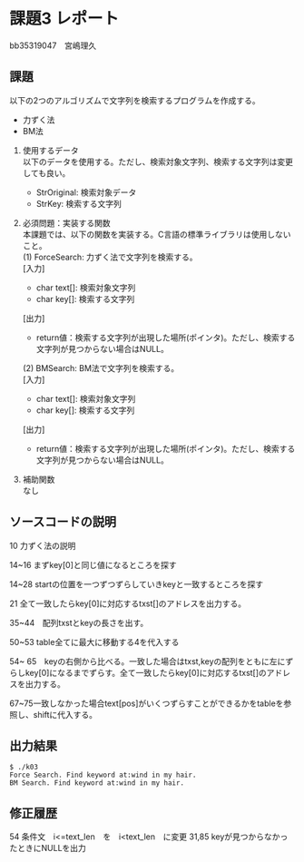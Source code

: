 # 課題3 レポート
bb35319047　宮嶋理久


## 課題  

以下の2つのアルゴリズムで文字列を検索するプログラムを作成する。  
- 力ずく法
- BM法

1. 使用するデータ  
以下のデータを使用する。ただし、検索対象文字列、検索する文字列は変更しても良い。  
    - StrOriginal: 検索対象データ
    - StrKey: 検索する文字列

2. 必須問題：実装する関数  
本課題では、以下の関数を実装する。C言語の標準ライブラリは使用しないこと。  
    (1) ForceSearch: 力ずく法で文字列を検索する。  
    [入力]  
    - char text[]: 検索対象文字列  
    - char key[]: 検索する文字列  

    [出力]  
    - return値：検索する文字列が出現した場所(ポインタ)。ただし、検索する文字列が見つからない場合はNULL。  

    (2) BMSearch: BM法で文字列を検索する。  
    [入力]  
    - char text[]: 検索対象文字列  
    - char key[]: 検索する文字列  
 
    [出力]  
    - return値：検索する文字列が出現した場所(ポインタ)。ただし、検索する文字列が見つからない場合はNULL。  

3. 補助関数  
なし

## ソースコードの説明
10 力ずく法の説明

14~16 まずkey[0]と同じ値になるところを探す

14~28 startの位置を一つずつずらしていきkeyと一致するところを探す

21 全て一致したらkey[0]に対応するtxst[]のアドレスを出力する。

35~44　配列txstとkeyの長さを出す。

50~53 table全てに最大に移動する4を代入する

54~ 65　keyの右側から比べる。一致した場合はtxst,keyの配列をともに左にずらしkey[0]になるまでずらす。全て一致したらkey[0]に対応するtxst[]のアドレスを出力する。

67~75一致しなかった場合text[pos]がいくつずらすことができるかをtableを参照し、shiftに代入する。


## 出力結果

```
$ ./k03
Force Search. Find keyword at:wind in my hair.
BM Search. Find keyword at:wind in my hair.

```

## 修正履歴
54 条件文　i<=text_len　を　i<text_len　に変更
31,85 keyが見つからなかったときにNULLを出力